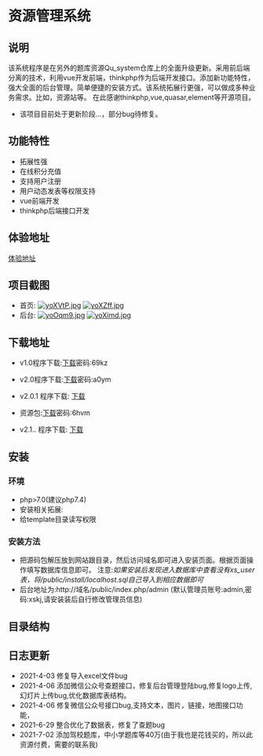 # 资源管理系统
## 说明
该系统程序是在另外的题库资源Qu_system仓库上的全面升级更新。采用前后端分离的技术，利用vue开发前端，thinkphp作为后端开发接口。添加新功能特性，强大全面的后台管理。简单便捷的安装方式。该系统拓展行更强，可以做成多种业务需求。比如，资源站等。
在此感谢thinkphp,vue,quasar,element等开源项目。
* 该项目目前处于更新阶段…，部分bug待修复。
## 功能特性
* 拓展性强
* 在线积分充值
* 支持用户注册
* 用户动态发表等权限支持
* vue前端开发
* thinkphp后端接口开发
## 体验地址
[体验地址](http://zy.xskj.store)
## 项目截图
* 首页:
[![yoXVtP.jpg](https://s3.ax1x.com/2021/02/21/yoXVtP.jpg)](https://imgchr.com/i/yoXVtP)
[![yoXZff.jpg](https://s3.ax1x.com/2021/02/21/yoXZff.jpg)](https://imgchr.com/i/yoXZff)
* 后台:
[![yoOqm9.jpg](https://s3.ax1x.com/2021/02/21/yoOqm9.jpg)](https://imgchr.com/i/yoOqm9)
[![yoXimd.jpg](https://s3.ax1x.com/2021/02/21/yoXimd.jpg)](https://imgchr.com/i/yoXimd)
## 下载地址
* v1.0程序下载:[下载](https://fusong.lanzous.com/b01c4sc8b
)密码:69kz
* v2.0程序下载:[下载](https://fusong.lanzous.com/b01c9c2gd
)密码:a0ym
* v2.0.1 程序下载: [下载](https://fusong.lanzoui.com/iicr5qtgegb)
* 资源包:[下载](https://fusong.lanzous.com/b01c4vzkj
)密码:6hvm

* v2.1.. 程序下载: [下载](https://fusong.lanzoui.com/iagPTqx8fuh)
## 安装
### 环境
* php>7.0(建议php7.4)
* 安装相关拓展:
* 给template目录读写权限
### 安装方法
* 把源码包解压放到网站跟目录，然后访问域名即可进入安装页面。根据页面操作填写数据库信息即可。
注意:*如果安装后发现进入数据库中查看没有xs_user表，将/public/install/localhost.sql自己导入到相应数据即可*
* 后台地址为:http://域名/public/index.php/admin
(默认管理员账号:admin,密码:xskj,请安装装后自行修改管理员信息)
## 目录结构

## 日志更新
* 2021-4-03  修复导入excel文件bug
* 2021-4-06  添加微信公众号查题接口，修复后台管理登陆bug,修复logo上传,幻灯片上传bug,优化数据库表结构。
* 2021-4-06  修复微信公众号接口bug,支持文本，图片，链接，地图接口功能，
* 2021-6-29  整合优化了数据表，修复了查题bug
* 2021-7-02  添加驾校题库，中小学题库等40万(由于我也是花钱买的，所以此资源付费，需要的联系我)
